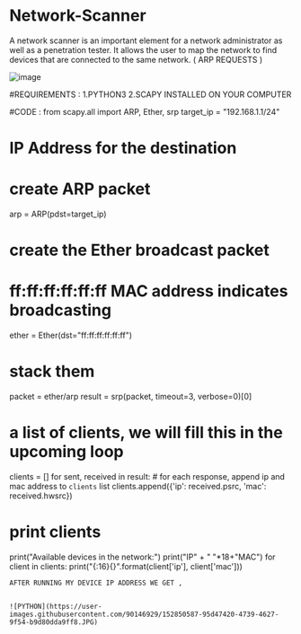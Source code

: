 # Network-Scanner
A network scanner is an important element for a network administrator as well as a penetration tester. It allows the user to map the network to find devices that are connected to the same network.
                                       ( ARP REQUESTS )
                                       
![image](https://user-images.githubusercontent.com/90146929/152850112-586c0d1e-2d27-42f3-83b6-da98d95312d4.png)


#REQUIREMENTS :
1.PYTHON3
2.SCAPY INSTALLED ON YOUR COMPUTER

#CODE :
from scapy.all import ARP, Ether, srp
target_ip = "192.168.1.1/24"
# IP Address for the destination
# create ARP packet
arp = ARP(pdst=target_ip)
# create the Ether broadcast packet
# ff:ff:ff:ff:ff:ff MAC address indicates broadcasting
ether = Ether(dst="ff:ff:ff:ff:ff:ff")
# stack them
packet = ether/arp
result = srp(packet, timeout=3, verbose=0)[0]
# a list of clients, we will fill this in the upcoming loop
clients = []
for sent, received in result:
    # for each response, append ip and mac address to `clients` list
    clients.append({'ip': received.psrc, 'mac': received.hwsrc})
# print clients
print("Available devices in the network:")
print("IP" + " "*18+"MAC")
for client in clients:
    print("{:16}{}".format(client['ip'], client['mac']))
    
    AFTER RUNNING MY DEVICE IP ADDRESS WE GET ,
    
    
    ![PYTHON](https://user-images.githubusercontent.com/90146929/152850587-95d47420-4739-4627-9f54-b9d80dda9ff8.JPG)

    

